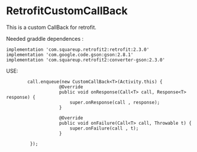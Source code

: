 # RetrofitCustomCallBack
This is a custom CallBack for retrofit.


Needed graddle dependences : 

    implementation 'com.squareup.retrofit2:retrofit:2.3.0'
    implementation 'com.google.code.gson:gson:2.8.1'
    implementation 'com.squareup.retrofit2:converter-gson:2.3.0'


USE:

            call.enqueue(new CustomCallBack<T>(Activity.this) {
                        @Override
                        public void onResponse(Call<T> call, Response<T> response) {
                            super.onResponse(call , response);
                        }

                        @Override
                        public void onFailure(Call<T> call, Throwable t) {
                            super.onFailure(call , t);
                        }

             });
